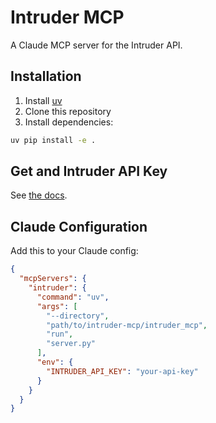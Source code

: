 # Intruder MCP

A Claude MCP server for the Intruder API.

## Installation

1. Install [uv](https://github.com/astral-sh/uv)
2. Clone this repository
3. Install dependencies:
```bash
uv pip install -e .
```

## Get and Intruder API Key
See [the docs](https://developers.intruder.io/docs/creating-an-access-token).

## Claude Configuration

Add this to your Claude config:

```json
{
  "mcpServers": {
    "intruder": {
      "command": "uv",
      "args": [
        "--directory",
        "path/to/intruder-mcp/intruder_mcp",
        "run",
        "server.py"
      ],
      "env": {
        "INTRUDER_API_KEY": "your-api-key"
      }
    }
  }
}
```